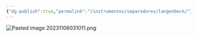 ```yaml
---
{"dg-publish":true,"permalink":"/instrumentos/separadores/langenbeck/"}
---
```


![Pasted image 20231106031011.png](/img/user/Sem-1/Cirugia%20Bucal%20I/Medias/Pasted%20image%2020231106031011.png)